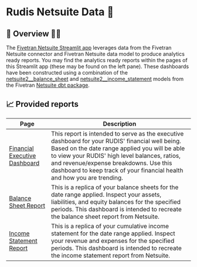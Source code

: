 # Rudis Netsuite Data 🤼
## 📣 Overview 🤼‍♀️

The [Fivetran Netsuite Streamlit app](https://fivetranintegration-393217.uc.r.appspot.com/) leverages data from the Fivetran Netsuite connector and Fivetran Netsuite data model to produce analytics ready reports. You may find the analytics ready reports within the pages of this Streamlit app (these may be found on the left pane). These dashboards have been constructed using a combination of the [netsuite2__balance_sheet](https://fivetran.github.io/dbt_netsuite/#!/model/model.netsuite2.netsuite2__balance_sheet) and [netsuite2__income_statement](https://fivetran.github.io/dbt_netsuite/#!/model/model.netsuite2.netsuite2__income_statement) models from the Fivetran [Netsuite dbt package](https://github.com/fivetran/dbt_netsuite). 


## 📈 Provided reports

| **Page** | **Description** |
|----------|-----------------|
| [Financial Executive Dashboard](https://fivetranintegration-393217.uc.r.appspot.com/financial_executive_dashboard) | This report is intended to serve as the executive dashboard for your RUDIS' financial well being. Based on the date range applied you will be able to view your RUDIS' high level balances, ratios, and revenue/expense breakdowns. Use this dashboard to keep track of your financial health and how you are trending. |
| [Balance Sheet Report](https://fivetranintegration-393217.uc.r.appspot.com/balance_sheet_report) | This is a replica of your balance sheets for the date range applied. Inspect your assets, liabilities, and equity balances for the specified periods. This dashboard is intended to recreate the balance sheet report from Netsuite. | 
| [Income Statement Report](https://fivetranintegration-393217.uc.r.appspot.com/profit_and_loss_report) | This is a replica of your cumulative income statement for the date range applied. Inspect your revenue and expenses for the specified periods. This dashboard is intended to recreate the income statement report from Netsuite. | 
